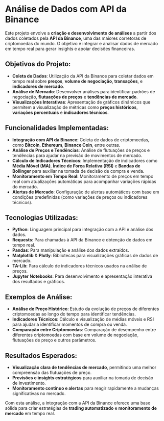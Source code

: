 # Análise de Dados com API da Binance

Este projeto envolve a **criação e desenvolvimento de análises** a partir dos dados coletados pela **API da Binance**, uma das maiores corretoras de criptomoedas do mundo. O objetivo é integrar e analisar dados de mercado em tempo real para gerar insights e apoiar decisões financeiras.

## Objetivos do Projeto:
- **Coleta de Dados**: Utilização da API da Binance para coletar dados em tempo real sobre **preços**, **volume de negociação**, **transações**, e **indicadores de mercado**.
- **Análise de Mercado**: Desenvolver análises para identificar padrões de negociação, **flutuações de preços** e **tendências de mercado**.
- **Visualizações Interativas**: Apresentação de gráficos dinâmicos que permitem a visualização de métricas como **preços históricos**, **variações percentuais** e **indicadores técnicos**.

## Funcionalidades Implementadas:
- **Integração com API da Binance**: Coleta de dados de criptomoedas, como **Bitcoin**, **Ethereum**, **Binance Coin**, entre outras.
- **Análise de Preços e Tendências**: Análise de flutuações de preços e tendências para ajudar na previsão de movimentos de mercado.
- **Cálculo de Indicadores Técnicos**: Implementação de indicadores como **Média Móvel (MA)**, **Índice de Força Relativa (RSI)** e **Bandas de Bollinger** para auxiliar na tomada de decisão de compra e venda.
- **Monitoramento em Tempo Real**: Monitoramento de preços em tempo real com atualizações automáticas para acompanhar variações rápidas do mercado.
- **Alertas de Mercado**: Configuração de alertas automáticos com base em condições predefinidas (como variações de preços ou indicadores técnicos).

## Tecnologias Utilizadas:
- **Python**: Linguagem principal para integração com a API e análise dos dados.
- **Requests**: Para chamadas à API da Binance e obtenção de dados em tempo real.
- **Pandas**: Para manipulação e análise dos dados extraídos.
- **Matplotlib** & **Plotly**: Bibliotecas para visualizações gráficas de dados de mercado.
- **TA-Lib**: Para cálculo de indicadores técnicos usados na análise de preços.
- **Jupyter Notebooks**: Para desenvolvimento e apresentação interativa dos resultados e gráficos.

## Exemplos de Análise:
- **Análise de Preço Histórico**: Estudo da evolução de preços de diferentes criptomoedas ao longo do tempo para identificar tendências.
- **Indicadores Técnicos**: Cálculo e visualização de médias móveis e RSI para ajudar a identificar momentos de compra ou venda.
- **Comparação entre Criptomoedas**: Comparação de desempenho entre diferentes criptomoedas com base em volume de negociação, flutuações de preço e outros parâmetros.

## Resultados Esperados:
- **Visualização clara de tendências de mercado**, permitindo uma melhor compreensão das flutuações de preço.
- **Previsões e insights estratégicos** para auxiliar na tomada de decisão de investimento.
- **Monitoramento contínuo e alertas** para reagir rapidamente a mudanças significativas no mercado.

Com esta análise, a integração com a API da Binance oferece uma base sólida para criar estratégias de **trading automatizado** e **monitoramento de mercado** em tempo real.
